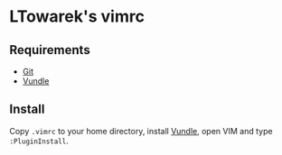 # LTowarek's vimrc

## Requirements
  * [Git](https://git-scm.com/)
  * [Vundle](https://github.com/gmarik/vundle)

## Install
Copy `.vimrc` to your home directory, install [Vundle](https://github.com/VundleVim/Vundle.vim#quick-start), open VIM and type `:PluginInstall`.
